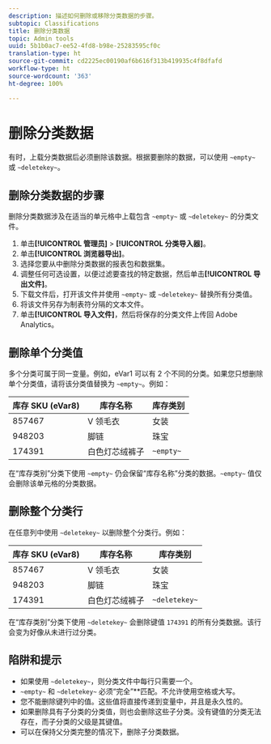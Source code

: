 ```yaml
---
description: 描述如何删除或移除分类数据的步骤。
subtopic: Classifications
title: 删除分类数据
topic: Admin tools
uuid: 5b1b0ac7-ee52-4fd8-b98e-25283595cf0c
translation-type: ht
source-git-commit: cd2225ec00190af6b616f313b419935c4f8dfafd
workflow-type: ht
source-wordcount: '363'
ht-degree: 100%

---
```



# 删除分类数据

有时，上载分类数据后必须删除该数据。根据要删除的数据，可以使用 `~empty~` 或 `~deletekey~`。

## 删除分类数据的步骤

删除分类数据涉及在适当的单元格中上载包含 `~empty~` 或 `~deletekey~` 的分类文件。

1. 单击&#x200B;**[!UICONTROL 管理员]** > **[!UICONTROL 分类导入器]**。
1. 单击&#x200B;**[!UICONTROL 浏览器导出]**。
1. 选择您要从中删除分类数据的报表包和数据集。
1. 调整任何可选设置，以便过滤要查找的特定数据，然后单击&#x200B;**[!UICONTROL 导出文件]**。
1. 下载文件后，打开该文件并使用 `~empty~` 或 `~deletekey~` 替换所有分类值。
1. 将该文件另存为制表符分隔的文本文件。
1. 单击&#x200B;**[!UICONTROL 导入文件]**，然后将保存的分类文件上传回 Adobe Analytics。

## 删除单个分类值

多个分类可属于同一变量。例如，eVar1 可以有 2 个不同的分类。如果您只想删除单个分类值，请将该分类值替换为 `~empty~`。例如：

| 库存 SKU (eVar8) | 库存名称 | 库存类别 |
| --- | --- | --- |
| 857467 | V 领毛衣 | 女装 |
| 948203 | 脚链 | 珠宝 |
| 174391 | 白色灯芯绒裤子 | `~empty~` |

在“库存类别”分类下使用 `~empty~` 仍会保留“库存名称”分类的数据。`~empty~` 值仅会删除该单元格的分类数据。

## 删除整个分类行

在任意列中使用 `~deletekey~` 以删除整个分类行。例如：

| 库存 SKU (eVar8) | 库存名称 | 库存类别 |
| --- | --- | --- |
| 857467 | V 领毛衣 | 女装 |
| 948203 | 脚链 | 珠宝 |
| 174391 | 白色灯芯绒裤子 | `~deletekey~` |

在“库存类别”分类下使用 `~deletekey~` 会删除键值 `174391` 的所有分类数据。该行会变为好像从未进行过分类。

## 陷阱和提示

* 如果使用 `~deletekey~`，则分类文件中每行只需要一个。
* `~empty~` 和 `~deletekey~` 必须“完全”**&#x200B;匹配。不允许使用空格或大写。
* 您不能删除键列中的值。这些值将直接传递到变量中，并且是永久性的。
* 如果删除具有子分类的分类值，则也会删除这些子分类。没有键值的分类无法存在，而子分类的父级是其键值。
* 可以在保持父分类完整的情况下，删除子分类数据。

